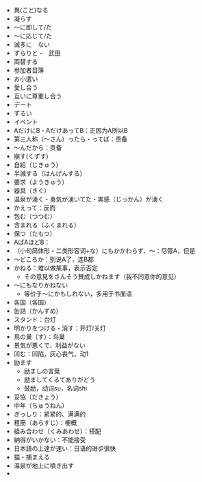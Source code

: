 - 異(こと)なる
- 凝らす
- 〜に即して/た
- 〜に応じて/た
- 滅多に　ない
- ずらりと
-　武田
- 両替する
- 参加者目簿
- お小遣い
- 愛し合う
- 互いに尊重し合う
- デート
- ずるい
- イベント
- AだけにB・AだけあってB：正因为A所以B
- 第三人称（～さん）ったら・ってば：责备
- ～んだから：责备
- 崩す(くずす)
- 自給（じきゅう）
- 半減する（はんげんする）
- 要求（ようきゅう）
- 器具（きぐ）
- 温泉が湧く・勇気が湧いてた・実感（じっかん）が湧く
- かえって：反而
- 包む（つつむ）
- 含まれる（ふくまれる）
- 保つ（たもつ）
- AばAほどB：
- （小句简体形・二类形容词+な）にもかかわらず、〜：尽管A，但是
- 〜どころか：别说A了，连B都
- かねる：难以做某事，表示否定
	- その意見をさんそう賛成しかねます（我不同意你的意见）
- ～にもなりかねない
	- 等价于～にかもしれない，多用于书面语
- 各国（各国）`
- 缶詰（かんずめ）
- スタンド：台灯
- 明かりをつける・消す：开灯/关灯
- 鳥の巣（す）：鸟巢
- 景気が悪くで、利益がない
- 凹む：凹陷，灰心丧气，动1
- 励ます
	- 励ましの言葉
	- 励ましてくるてありがどう
	- 鼓励，动词su，名词shi
- 妥協（だきょう）
- 中年（ちゅうねん）
- ぎっしり：紧紧的、满满的
- 粗筋（あらすじ）：梗概
- 組み合わせ（くみあわせ）：搭配
- 納得がいかない：不能接受
- 日本語の上達が速い：日语的进步很快
- 猫・捕まえる
- 温泉が地上に噴き出す
- 